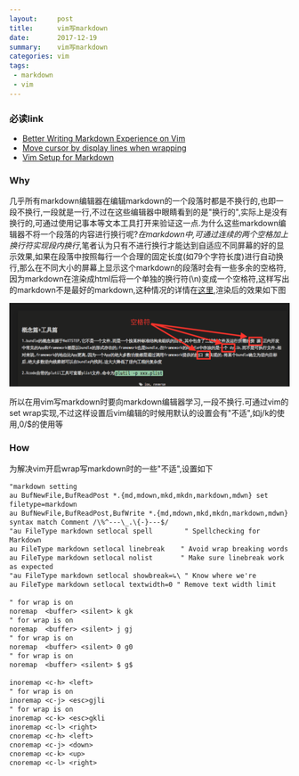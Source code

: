 ```yaml
---
layout:     post
title:      vim写markdown
date:       2017-12-19
summary:    vim写markdown
categories: vim
tags:
 - markdown
 - vim
---
```


### 必读link

+ [Better Writing Markdown Experience on Vim][4]
+ [Move cursor by display lines when wrapping][5]
+ [Vim Setup for Markdown][1]


### Why

几乎所有markdown编辑器在编辑markdown的一个段落时都是不换行的,也即一段不换行,一段就是一行,不过在这些编辑器中眼睛看到的是"换行的",实际上是没有换行的,可通过使用记事本等文本工具打开来验证这一点.为什么这些markdown编辑器不将一个段落的内容进行换行呢?*在markdown中,可通过连续的两个空格加上换行符实现段内换行*,笔者认为只有不进行换行才能达到自适应不同屏幕的好的显示效果,如果在段落中按照每行一个合理的固定长度(如79个字符长度)进行自动换行,那么在不同大小的屏幕上显示这个markdown的段落时会有一些多余的空格符,因为markdown在渲染成html后将一个单独的换行符(\n)变成一个空格符,这样写出的markdown不是最好的markdown,这种情况的详情在[这里][2],渲染后的效果如下图  

![换行变成空格][3]

所以在用vim写markdown时要向markdown编辑器学习,一段不换行.可通过vim的set wrap实现,不过这样设置后vim编辑的时候用默认的设置会有"不适",如j/k的使用,0/$的使用等

### How

为解决vim开启wrap写markdown时的一些"不适",设置如下

```
"markdown setting
au BufNewFile,BufReadPost *.{md,mdown,mkd,mkdn,markdown,mdwn} set filetype=markdown
au BufNewFile,BufReadPost,BufWrite *.{md,mdown,mkd,mkdn,markdown,mdwn} syntax match Comment /\%^---\_.\{-}---$/
"au FileType markdown setlocal spell        " Spellchecking for Markdown
au FileType markdown setlocal linebreak    " Avoid wrap breaking words
au FileType markdown setlocal nolist       " Make sure linebreak work as expected
"au FileType markdown setlocal showbreak=↳\ " Know where we're
au FileType markdown setlocal textwidth=0 " Remove text width limit

" for wrap is on
noremap  <buffer> <silent> k gk
" for wrap is on
noremap  <buffer> <silent> j gj
" for wrap is on
noremap  <buffer> <silent> 0 g0
" for wrap is on
noremap  <buffer> <silent> $ g$

inoremap <c-h> <left>
" for wrap is on
inoremap <c-j> <esc>gjli
" for wrap is on
inoremap <c-k> <esc>gkli
inoremap <c-l> <right>
cnoremap <c-h> <left>
cnoremap <c-j> <down>
cnoremap <c-k> <up>
cnoremap <c-l> <right>
```

[1]: https://www.swamphogg.com/2015/vim-setup/
[2]: https://github.com/iamcco/markdown-preview.vim/issues/54
[3]: https://raw.githubusercontent.com/3xp10it/pic/master/markdown.png
[4]: https://www.lequochung.me/2016/11/11/better-markdown-writing-experience-on-vim.html
[5]: http://vim.wikia.com/wiki/Move_cursor_by_display_lines_when_wrapping
